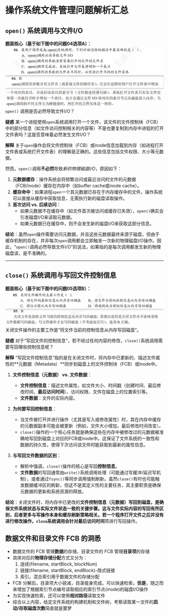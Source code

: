 # 操作系统文件管理问题解析汇总

## `open()` 系统调用与文件I/O

**题面核心（基于如下图中的问题04选项A）：**
![OS-p265-t4](./images/文件管理/p265-t4.png)
`open()` 调用是否必然导致文件I/O？

**疑惑**
某一个进程使用`open`系统调用打开一个文件，该文件的文件控制块（FCB）中的部分信息（如文件访问控制相关的内容等）不是也要复制到内存中进程的打开文件表吗？这是否意味着必然发生文件I/O？

**解释**
关于`open`操作会将文件控制块（FCB）或inode信息加载到内存（如进程打开文件表或系统打开文件表）的理解是正确的。这些信息包括文件权限、大小等元数据。

然而，`open()`调用**不必然**导致*新的物理磁盘I/O*，原因如下：

1. **元数据缓存**：操作系统会将频繁访问或最近访问的文件的元数据（FCB/inode）缓存在内存中（如buffer cache或inode cache）。
2. **缓存命中**：如果进程`open`一个其元数据已存在于内存缓存中的文件，操作系统可以直接从缓存中获取信息，无需执行新的磁盘读取操作。
3. **首次访问 vs. 后续访问**：
    * 如果元数据不在缓存中（如文件首次被访问或缓存已失效），`open()`确实会引发磁盘I/O来读取元数据。
    * 如果元数据已在缓存中，则不会发生新的磁盘I/O来获取这部分信息。

**结论**：虽然`open`操作需要访问元数据，并且这些元数据最终来源于磁盘，但由于缓存机制的存在，并非每次`open`调用都会立即触发一次新的物理磁盘I/O操作。因此，“`open()`调用必然导致文件I/O”的说法，如果指的是每次调用都发生新的物理磁盘读，是不准确的。

---

## `close()` 系统调用与写回文件控制信息

**题面核心（基于如下图中的问题05选项B）：**
![OS-p265-t5](./images/文件管理/p265-t5.png)
关闭文件操作的主要工作是“将文件当前的控制信息从内存写回磁盘”。

**疑惑**
对于“写回文件的控制信息”，若不经过任何内容的修改，`close()`系统调用需要写回哪些控制信息呢？

**解释**
“写回文件控制信息”指的是在关闭文件时，将内存中已更新的、描述文件属性的**元数据（Metadata）**同步到磁盘上的文件控制块（FCB）或inode中。

1. **文件控制信息（元数据） vs. 文件数据**：
    * **文件控制信息**：描述文件属性，如文件大小、时间戳（创建时间、最后修改时间、**最后访问时间**）、访问权限、文件在磁盘上的位置索引等。
    * **文件数据**：文件的实际内容。

2. **为何要写回控制信息**：
    * 当文件被打开并进行操作（尤其是写入或修改属性）时，其在内存中缓存的元数据副本可能会被更新（例如，文件大小增加，最后修改时间改变）。
    * `close()`操作的一个核心任务就是确保这些在内存中被修改过的元数据被准确地写回到磁盘上对应的FCB或inode中。这保证了文件系统的一致性和数据的持久性，使得下次访问该文件时能获取到最新的属性信息。

3. **与写回文件数据的区别**：
    * 解析中强调，`close()`操作的核心是写回**控制信息**。
    * **文件数据**的写回通常由`write()`系统调用处理（可能通过写缓冲/延迟写机制），或者通过`fsync()`等同步调用强制刷新。虽然`close()`有时也可能触发数据缓冲区的刷新，但这不是其定义性的主要任务，其主要职责是确保元数据的更新和系统资源的释放。

**结论**：关闭文件时，将内存中已更改的**文件控制信息（元数据）**写回到磁盘，是确保文件系统状态与实际文件状态一致的关键步骤。这与文件实际内容的写回有所区别，后者更多与写操作本身和缓存刷新策略相关。若一个程序打开文件之后并没有进行修改操作，`close`系统调用会针对**最后访问时间**项进行写回操作。

## 数据文件和目录文件 FCB 的洞悉

* 数据文件的 FCB 管理**数据**的存储，目录文件的 FCB 管理**目录项**的存储
* 具体对应的**物理存储分配**方式又分为：
  1. 连续(filename, startBlock, blockNum)
  2. 链接(filename, startBlock, endBlock)-隐式链接
  3. 索引，混合索引用于数据文件的存储分配
* FCB 分解后，目录项大小锐减，目录瘦身完成，可以快速检索，**但是**，随之而来增加了根据索引节点编号读取相应的索引节点(inode)的磁盘I/O操作
* 为实现快速检索，还可以使用**相对路径**读取文件
* 综合以上内容，给定文件系统的构建机制和文件树，考察读取某一文件的**启动/存取磁盘次数**简直就是噩梦
